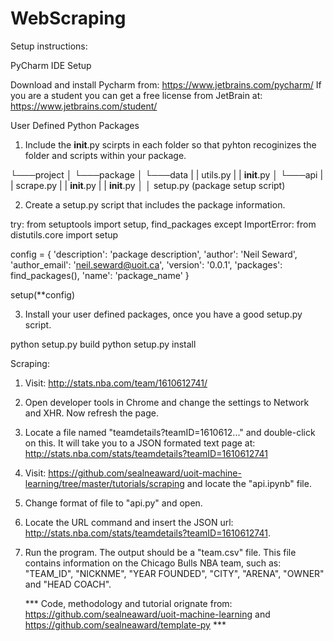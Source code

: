 # WebScraping

Setup instructions:

PyCharm IDE Setup

Download and install Pycharm from: https://www.jetbrains.com/pycharm/ 
If you are a student you can get a free license from JetBrain at: https://www.jetbrains.com/student/


User Defined Python Packages

1. Include the __init__.py scirpts in each folder so that pyhton recoginizes the folder and scripts within your package.

└───project
│   └───package
│       └───data
|           |   utils.py
|           |   __init__.py
│       └───api
|           |   scrape.py
|           |   __init__.py
|       |   __init__.py
│   │   setup.py (package setup script)

2. Create a setup.py script that includes the package information.

try:
    from setuptools import setup, find_packages
except ImportError:
    from distutils.core import setup

config = {
    'description': 'package description',
    'author': 'Neil Seward',
    'author_email': 'neil.seward@uoit.ca',
    'version': '0.0.1',
    'packages': find_packages(),
    'name': 'package_name'
}

setup(**config)

3. Install your user defined packages, once you have a good setup.py script.

python setup.py build
python setup.py install


Scraping:

1. Visit: http://stats.nba.com/team/1610612741/

2. Open developer tools in Chrome and change the settings to Network and XHR. Now refresh the page. 

3. Locate a file named "teamdetails?teamID=1610612..." and double-click on this. It will take you to a JSON formated text page at: http://stats.nba.com/stats/teamdetails?teamID=1610612741

4. Visit: https://github.com/sealneaward/uoit-machine-learning/tree/master/tutorials/scraping and locate the "api.ipynb" file. 

5. Change format of file to "api.py" and open.

6. Locate the URL command and insert the JSON url: http://stats.nba.com/stats/teamdetails?teamID=1610612741.

7. Run the program. The output should be a "team.csv" file. This file contains information on the Chicago Bulls NBA team, 
   such as: "TEAM_ID", "NICKNME", "YEAR FOUNDED", "CITY", "ARENA", "OWNER" and "HEAD COACH".
   
   
   *** Code, methodology and tutorial orignate from: https://github.com/sealneaward/uoit-machine-learning 
       and https://github.com/sealneaward/template-py ***
